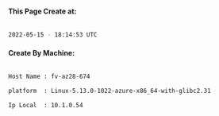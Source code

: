 
   
#### This Page Create at:

```bash

2022-05-15 - 18:14:53 UTC

```

#### Create By Machine:

```bash

Host Name : fv-az28-674

platform  : Linux-5.13.0-1022-azure-x86_64-with-glibc2.31

Ip Local  : 10.1.0.54

```

